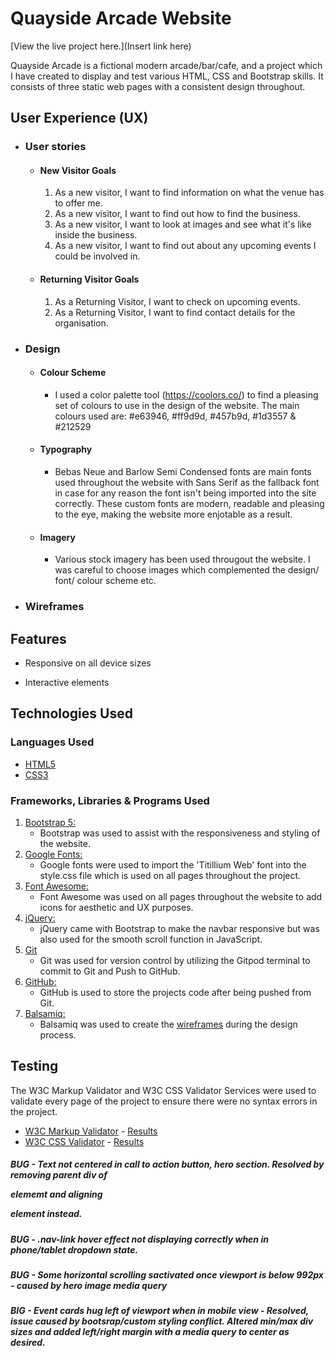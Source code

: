 <h1>Quayside Arcade Website</h1>

[View the live project here.](Insert link here)

Quayside Arcade is a fictional modern arcade/bar/cafe, and a project which I have created to display and test various HTML, CSS and Bootstrap skills. It consists of three static web pages with a consistent design throughout.


## User Experience (UX)

-   ### User stories

    -   #### New Visitor Goals

        1. As a new visitor, I want to find information on what the venue has to offer me.
        2. As a new visitor, I want to find out how to find the business.
        3. As a new visitor, I want to look at images and see what it's like inside the business.
        4. As a new visitor, I want to find out about any upcoming events I could be involved in.

    -   #### Returning Visitor Goals

        1. As a Returning Visitor, I want to check on upcoming events.
        2. As a Returning Visitor, I want to find contact details for the organisation.

-   ### Design
    -   #### Colour Scheme
        -   I used a color palette tool (https://coolors.co/) to find a pleasing set of colours to use in the design of the website. The main colours used are: #e63946, #ff9d9d, #457b9d, #1d3557 & #212529
    -   #### Typography
        -   Bebas Neue and Barlow Semi Condensed fonts are main fonts used throughout the website with Sans Serif as the fallback font in case for any reason the font isn't being imported into the site correctly. These custom fonts are modern, readable and pleasing to the eye, making the website more enjotable as a result.
    -   #### Imagery
        -   Various stock imagery has been used througout the website. I was careful to choose images which complemented the design/ font/ colour scheme etc.

*   ### Wireframes


## Features

-   Responsive on all device sizes

-   Interactive elements

## Technologies Used

### Languages Used

-   [HTML5](https://en.wikipedia.org/wiki/HTML5)
-   [CSS3](https://en.wikipedia.org/wiki/Cascading_Style_Sheets)

### Frameworks, Libraries & Programs Used

1. [Bootstrap 5:](https://getbootstrap.com/docs/5/getting-started/introduction/)
    - Bootstrap was used to assist with the responsiveness and styling of the website.
1. [Google Fonts:](https://fonts.google.com/)
    - Google fonts were used to import the 'Titillium Web' font into the style.css file which is used on all pages throughout the project.
1. [Font Awesome:](https://fontawesome.com/)
    - Font Awesome was used on all pages throughout the website to add icons for aesthetic and UX purposes.
1. [jQuery:](https://jquery.com/)
    - jQuery came with Bootstrap to make the navbar responsive but was also used for the smooth scroll function in JavaScript.
1. [Git](https://git-scm.com/)
    - Git was used for version control by utilizing the Gitpod terminal to commit to Git and Push to GitHub.
1. [GitHub:](https://github.com/)
    - GitHub is used to store the projects code after being pushed from Git.
1. [Balsamiq:](https://balsamiq.com/)
    - Balsamiq was used to create the [wireframes](https://github.com/) during the design process.

## Testing

The W3C Markup Validator and W3C CSS Validator Services were used to validate every page of the project to ensure there were no syntax errors in the project.

-   [W3C Markup Validator](https://jigsaw.w3.org/css-validator/#validate_by_input) - [Results](https://github.com/)
-   [W3C CSS Validator](https://jigsaw.w3.org/css-validator/#validate_by_input) - [Results](https://github.com/)




##### BUG - Text not centered in call to action button, hero section. Resolved by removing parent div of <p> elememt and aligning <p> element instead.
##### BUG - .nav-link hover effect not displaying correctly when in phone/tablet dropdown state. 
##### BUG - Some horizontal scrolling sactivated once viewport is below 992px - caused by hero image media query
##### BIG - Event cards hug left of viewport when in mobile view - Resolved, issue caused by bootsrap/custom styling conflict. Altered min/max div sizes and added left/right margin with a media query to center as desired.
